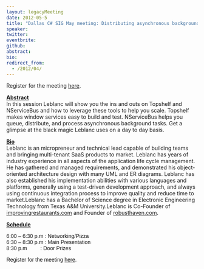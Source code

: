 ```yaml
---
layout: legacyMeeting
date: 2012-05-5
title: "Dallas C# SIG May meeting: Distributing asynchronous background tasks with Topshelf and NServiceBus"
speaker:
twitter:
eventbrite:
github:
abstract:
bio:
redirect_from:
  - /2012/04/
---
```


<p>Register for the meeting <a href="http://www.eventbrite.com/event/3368610605">here</a>.<br />
<strong><strong></strong></strong></p>
<p><strong><strong><span style="text-decoration: underline;">Abstract<br />
</span></strong></strong>In this session Leblanc will show you the ins and outs on Topshelf and NServiceBus and how to leverage these tools to help you scale. Topshelf makes window services easy to build and test. NServiceBus helps you queue, distribute, and process asynchronous background tasks. Get a glimpse at the black magic Leblanc uses on a day to day basis.<br />
<strong></strong></p>
<p><strong><span style="text-decoration: underline;">Bio<br />
</span></strong>Leblanc is an micropreneur and technical lead capable of building teams and bringing multi-tenant SaaS products to market. Leblanc has years of industry experience in all aspects of the application life cycle management. He has gathered and managed requirements, and demonstrated his object-oriented architecture design with many UML and ER diagrams. Leblanc has also established his implementation abilities with various languages and platforms, generally using a test-driven development approach, and always using continuous integration process to improve quality and reduce time to market.Leblanc has a Bachelor of Science degree in Electronic Engineering Technology from Texas A&amp;M University.Leblanc is Co-Founder of <a href="http://www.improvingrestaurants.com/">improvingrestaurants.com</a> and Founder of <a href="http://www.robusthaven.com/">robusthaven.com</a>.<br />
<span style="font-style: normal;"><strong></strong></span></p>
<p><span style="font-style: normal;"><strong><span style="text-decoration: underline;">Schedule</span></strong></span></p>
<p><span style="font-style: normal;"><span style="font-family: arial, helvetica, sans-serif;">6:00 &#8211; 6:30 p.m : Networking/Pizza<br />
</span><span style="font-family: arial, helvetica, sans-serif;">6:30 &#8211; 8:30 p.m : Main Presentation<br />
</span><span style="font-family: arial, helvetica, sans-serif;">8:30 p.m &nbsp; &nbsp; &nbsp; &nbsp; : Door Prizes<br />
</span></span></p>
<p><span style="font-family: arial, helvetica, sans-serif;">Register for the meeting&nbsp;<a href="http://www.eventbrite.com/event/3368610605">here</a>.</span></p>

